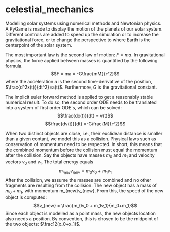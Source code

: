 # celestial_mechanics
Modelling solar systems using numerical methods and Newtonian physics. A PyGame is made to display the motion of the planets of our solar system. Different controls are added to speed up the simulation or to increase the gravitational force, or to change the perspective to where Earth is the centerpoint of the solar system. 

The most important law is the second law of motion: $F=ma$. In gravitational physics, the force applied between masses is quantified by the following formula.
$$F = ma = -G\frac{mM}{r^2}$$
where the acceleration $a$ is the second time-derivative of the position, $\frac{d^2x(t)}{dt^2}=a(t)$. Furthermore, $G$ is the gravitational constant. 

The implicit euler forward method is applied to get a reasonably stable numerical result. To do so, the second order ODE needs to be translated into a system of first order ODE's, which can be solved:
$$\frac{dx(t)}{dt} = v(t)$$
$$\frac{dv(t)}{dt} =-G\frac{M}{r^2}$$

When two distinct objects are close, i.e., their euclidean distance is smaller than a given contant, we model this as a collision.  Physical laws such as conservation of momentum need to be respected. In short, this means that the combined momentum before the collision must equal the momentum after the collision. Say the objects have masses $m_0$ and $m_1$ and velocity vectors $v_0$ and $v_1$. The total energy equals 
$$m_{new}v_{new} = m_0v_0 + m_1v_1$$
After the collision, we assume the masses are combined and no other fragments are resulting from the collision. The new object has a mass of $m_0+m_1$, with momentum m_{new}v_{new}. From this, the speed of the new object is computed:
$$v_{new} = \frac{m_0v_0 + m_1v_1}{m_0+m_1}$$
Since each object is modelled as a point mass, the new objects location also needs a position. By convention, this is chosen to be the midpoint of the two objects: $\frac12(x_0+x_1)$.
